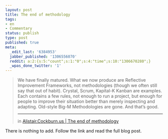 ```yaml
---
layout: post
title: The end of methodology
tags:
- en
- Commentary
status: publish
type: post
published: true
meta:
  _edit_last: '6384953'
  jabber_published: '1306556070'
  reddit: a:2:{s:5:"count";s:1:"0";s:4:"time";s:10:"1306670280";}
  _wpas_done_twitter: '1'
---
```

<blockquote>
	We have finally matured. What we now produce are Reflective Improvement Frameworks, not methodologies (though we often still say that out of habit). Crystal, Scrum, Kapital-K Kanban are examples. Each contains a few rules, not enough to run a project, but enough for people to improve their situation better than merely inspecting and adapting. Old-style Big-M Methodologies are gone. And that’s good.
	<hr />
	<p><a href=""></a> in <a href="http://alistair.cockburn.us/The+end+of+methodology">Alistair.Cockburn.us | The end of methodology</a></p>
</blockquote>

There is nothing to add. Follow the link and read the full blog post.
